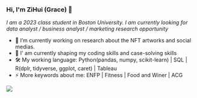 ### Hi, I'm ZiHui (Grace) 👋

*I am a 2023 class student in Boston University. I am currently looking for data analyst / business analyst / marketing research opportunity*


- 🔭 I’m currently working on research about the NFT artworks and social medias.  
- 🌱 I' am currently shaping my coding skills and case-solving skills
- 🛠 My working language: Python(pandas, numpy, scikit-learn) | SQL | R(dplr, tidyverse, ggplot, caret) | Tableau
- ⚡ More keywords about me: ENFP | Fitness | Food and Winer | ACG

![](https://github-readme-stats.vercel.app/api?username=ZiHuiGan)

